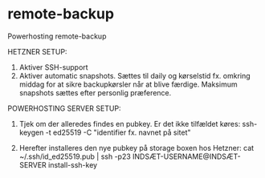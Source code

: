 # remote-backup
Powerhosting remote-backup

HETZNER SETUP:

1) Aktiver SSH-support
2) Aktiver automatic snapshots. Sættes til daily og kørselstid fx. omkring middag for at sikre backupkørsler når at blive færdige. Maksimum snapshots sættes efter personlig præference.



POWERHOSTING SERVER SETUP:

1) Tjek om der alleredes findes en pubkey. Er det ikke tilfældet køres:
ssh-keygen -t ed25519 -C "identifier fx. navnet på sitet"

2) Herefter installeres den nye pubkey på storage boxen hos Hetzner:
cat ~/.ssh/id_ed25519.pub | ssh -p23 INDSÆT-USERNAME@INDSÆT-SERVER install-ssh-key
